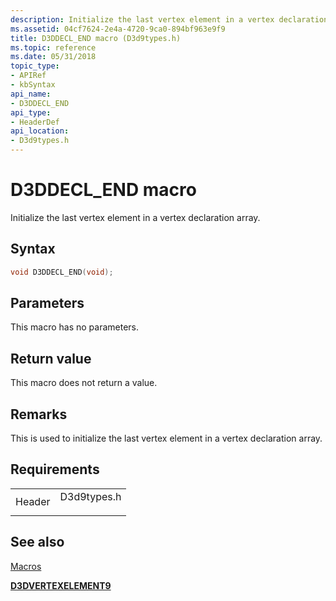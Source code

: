 ```yaml
---
description: Initialize the last vertex element in a vertex declaration array.
ms.assetid: 04cf7624-2e4a-4720-9ca0-894bf963e9f9
title: D3DDECL_END macro (D3d9types.h)
ms.topic: reference
ms.date: 05/31/2018
topic_type: 
- APIRef
- kbSyntax
api_name: 
- D3DDECL_END
api_type: 
- HeaderDef
api_location: 
- D3d9types.h
---
```


# D3DDECL\_END macro

Initialize the last vertex element in a vertex declaration array.

## Syntax


```C++
void D3DDECL_END(void);
```



## Parameters

This macro has no parameters.

## Return value

This macro does not return a value.

## Remarks

This is used to initialize the last vertex element in a vertex declaration array.

## Requirements



|                   |                                                                                        |
|-------------------|----------------------------------------------------------------------------------------|
| Header<br/> | <dl> <dt>D3d9types.h</dt> </dl> |



## See also

<dl> <dt>

[Macros](dx9-graphics-reference-d3d-macros.md)
</dt> <dt>

[**D3DVERTEXELEMENT9**](d3dvertexelement9.md)
</dt> </dl>

 

 




